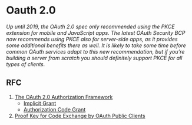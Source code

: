 # Oauth 2.0

*Up until 2019, the OAuth 2.0 spec only recommended using the PKCE extension for mobile and JavaScript apps. The latest OAuth Security BCP now recommends using PKCE also for server-side apps, as it provides some additional benefits there as well. It is likely to take some time before common OAuth services adapt to this new recommendation, but if you’re building a server from scratch you should definitely support PKCE for all types of clients.*

## RFC
1. [The OAuth 2.0 Authorization Framework](https://datatracker.ietf.org/doc/html/rfc6749)
    * [Implicit Grant](https://datatracker.ietf.org/doc/html/rfc6749#section-4.2)
    * [Authorization Code Grant](https://datatracker.ietf.org/doc/html/rfc6749#section-4.1)
2. [Proof Key for Code Exchange by OAuth Public Clients](https://datatracker.ietf.org/doc/html/rfc7636)


